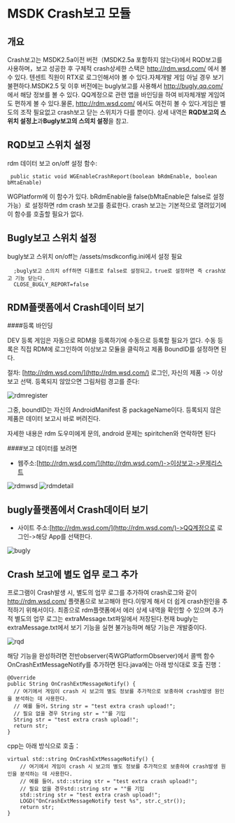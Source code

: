 MSDK Crash보고 모듈
===
개요
---
Crash보고는 MSDK2.5a이전 버전（MSDK2.5a 포함하지 않는다)에서 RQD보고를 사용하며，보고 성공한 후 구체적 crash상세한 스택은  http://rdm.wsd.com/ 에서 볼 수 있다. 텐센트 직원이 RTX로 로그인해서야 볼 수 있다.자체개발 게임 아닐 경우 보기 불편하다.MSDK2.5 및 이후 버전에는 bugly보고를 사용해서  http://bugly.qq.com/ 에서 해당 정보를 볼 수 있다. QQ계정으로 관련 앱을 바인딩을 하여 비자체개발 게임여도 편하게 볼 수 있다.물론, http://rdm.wsd.com/ 에서도 여전히 볼 수 있다.게임은 별도의 조작 필요없고 crash보고 닫는 스위치가 다를 뿐이다. 상세 내역은 **RQD보고의 스위치 설정上**과**Bugly보고의 스의치 설정**을 참고.

RQD보고 스위치 설정
---
rdm 데이터 보고 on/off 설정 함수:

     public static void WGEnableCrashReport(boolean bRdmEnable, boolean bMtaEnable)

WGPlatform에 이 함수가 있다. bRdmEnable을 false(bMtaEnable은 false로 설정 가능）로 설정하면 rdm crash 보고를 종료한다. crash 보고는 기본적으로 열려있기에 이 함수를 호출할 필요가 없다.

Bugly보고 스위치 설정
---
bugly보고 스위치 on/off는 /assets/msdkconfig.ini에서 설정 필요

      ;bugly보고 스의치 off하면 디폴트로 false로 설정되고，true로 설정하면 즉 crash보고 기능 닫는다.
      CLOSE_BUGLY_REPORT=false



RDM플랫폼에서 Crash데이터 보기
---
####등록 바인딩

DEV 등록 게임은 자동으로 RDM을 등록하기에 수동으로 등록할 필요가 없다. 수동 등록은 직접 RDM에 로그인하여 이상보고 모듈을 클릭하고 제품  BoundID를 설정하면 된다.

절차: [http://rdm.wsd.com/](http://rdm.wsd.com/) 로그인, 자신의 제품 -> 이상보고 선택. 등록되지 않았으면 그림처럼 경고를 준다:

![rdmregister](./rmdregister.png)

그중, boundID는 자신의 AndroidManifest 중 packageName이다. 등록되지 않은 제품은 데이터 보고시 바로 버려진다.

자세한 내용은 rdm 도우미에게 문의, android 문제는 spiritchen와 연락하면 된다

####보고 데이터를 보려면
- 웹주소:[http://rdm.wsd.com/](http://rdm.wsd.com/)->이상보고->문제리스트

![rdmwsd](./rdmwsd.png)
![rdmdetail](./rdmdetail.png)


bugly플랫폼에서 Crash데이터 보기
---
- 사이트 주소:[http://rdm.wsd.com/](http://rdm.wsd.com/)->QQ계정으로 로그인->해당 App를 선택한다.

![bugly](./bugly1.png)

Crash 보고에 별도 업무 로그 추가
---

프로그램이 Crash발생 시, 별도의 업무 로그를 추가하여 crash로그와 같이 http://rdm.wsd.com/ 플랫폼으로 보고해야 한다.이렇게 해서 더 쉽게 crash원인을 추적하기 위해서이다. 최종으로 rdm플랫폼에서 에러 상세 내역을 확인할 수 있으며 추가적 별도의 업무 로그는 extraMessage.txt파일에서 저장된다.현재 bugly는 extraMessage.txt에서 보기 기능을 실현 불가능하며 해당 기능은 개발중이다.

![rqd](./rqd_extramsg.png)

해당 기능을 완성하려면 전반observer(즉WGPlatformObserver)에서 콜백 함수OnCrashExtMessageNotify를 추가하면 된다.java에는 아래 방식대로 호출 진행：

    @Override
    public String OnCrashExtMessageNotify() {
      // 여기에서 게임이 crash 시 보고의 별도 정보를 추가적으로 보충하여 crash발생 원인을 분석하는 데 사용한다.
      // 예를 들어，String str = "test extra crash upload!";
      // 필요 없을 경우 String str = ""를 기입
      String str = "test extra crash upload!";
      return str;
    }

cpp는 아래 방식으로 호출：

    virtual std::string OnCrashExtMessageNotify() {
    	// 여기에서 게임이 crash 시 보고의 별도 정보를 추가적으로 보충하여 crash발생 원인을 분석하는 데 사용한다.
    	// 예를 들어，std::string str = "test extra crash upload!";
    	// 필요 없을 경우std::string str = ""를 기입
    	std::string str = "test extra crash upload!";
    	LOGD("OnCrashExtMessageNotify test %s", str.c_str());
    	return str;
    }

